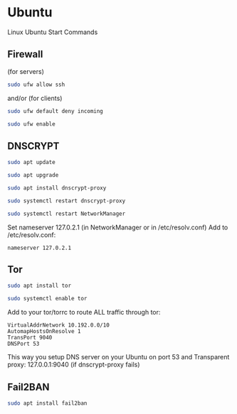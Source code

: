 # Ubuntu
Linux Ubuntu Start Commands


## Firewall

(for servers)
```bash
sudo ufw allow ssh
```
and/or (for clients)
```bash
sudo ufw default deny incoming
```
```bash
sudo ufw enable
```

## DNSCRYPT

```bash
sudo apt update
```
```bash
sudo apt upgrade
```
```bash
sudo apt install dnscrypt-proxy
```
```bash
sudo systemctl restart dnscrypt-proxy
```
```bash
sudo systemctl restart NetworkManager
```

Set nameserver 127.0.2.1 (in NetworkManager or in /etc/resolv.conf)
Add to /etc/resolv.conf:

```
nameserver 127.0.2.1
```

## Tor

```bash
sudo apt install tor
```
```bash
sudo systemctl enable tor
```

Add to your tor/torrc to route ALL traffic through tor:

```
VirtualAddrNetwork 10.192.0.0/10
AutomapHostsOnResolve 1
TransPort 9040
DNSPort 53
```
This way you setup DNS server on your Ubuntu on port 53 and Transparent proxy: 127.0.0.1:9040 (if dnscrypt-proxy fails)


## Fail2BAN

```bash
sudo apt install fail2ban
```
